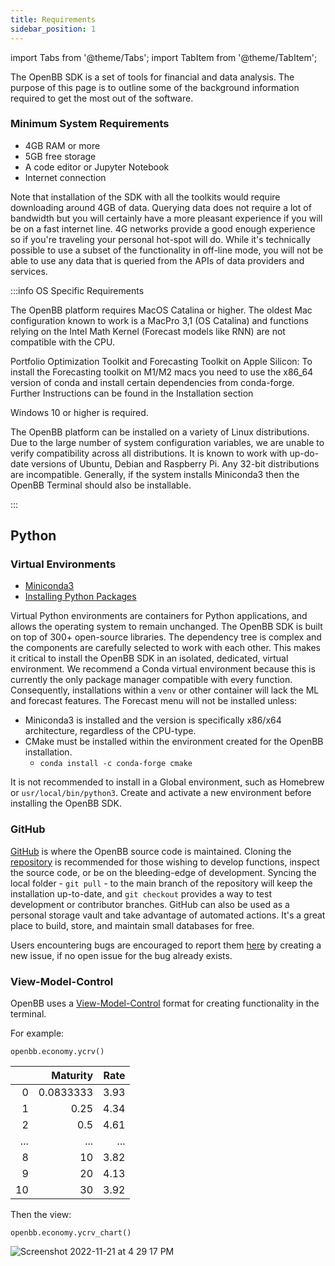 ```yaml
---
title: Requirements
sidebar_position: 1
---
```


import Tabs from '@theme/Tabs';
import TabItem from '@theme/TabItem';

The OpenBB SDK is a set of tools for financial and data analysis. The purpose of this page is to outline some of the background information required to get the most out of the software.

### Minimum System Requirements

- 4GB RAM or more
- 5GB free storage
- A code editor or Jupyter Notebook
- Internet connection

Note that installation of the SDK with all the toolkits would require downloading around 4GB of data. Querying data does not require a lot of bandwidth but you will certainly have a more pleasant experience if you will be on a fast internet line. 4G networks provide a good enough experience so if you're traveling your personal hot-spot will do. While it's technically possible to use a subset of the functionality in off-line mode, you will not be able to use any data that is queried from the APIs of data providers and services.

:::info OS Specific Requirements

<Tabs>
  <TabItem value="MacOS" label="MacOS">
  <div class="gdoc-page">

</div><p>The OpenBB platform requires MacOS Catalina or higher. The oldest Mac configuration known to work is a MacPro 3,1 (OS Catalina) and functions relying on the Intel Math Kernel (Forecast models like RNN) are not compatible with the CPU.</p>
<p>Portfolio Optimization Toolkit and Forecasting Toolkit on Apple Silicon: To install the Forecasting toolkit on M1/M2 macs you need to use the x86_64 version of conda and install certain dependencies from conda-forge. Further Instructions can be found in the Installation section</p>
<div class="gdoc-columns">

</div>

</TabItem>
  <TabItem value="Windows" label="Windows">
  <div class="gdoc-page">

</div><p>Windows 10 or higher is required.

</p>
<div class="gdoc-columns">

</div>
</TabItem>
  <TabItem value="Linux" label="Linux">
  <div class="gdoc-page">

</div><p>The OpenBB platform can be installed on a variety of Linux distributions. Due to the large number of system configuration variables, we are unable to verify compatibility across all distributions. It is known to work with up-do-date versions of Ubuntu, Debian and Raspberry Pi. Any 32-bit distributions are incompatible. Generally, if the system installs Miniconda3 then the OpenBB Terminal should also be installable.
</p>
<div class="gdoc-columns">

</div>
</TabItem>
</Tabs>
:::

## Python

### Virtual Environments

- [Miniconda3](https://docs.conda.io/en/latest/miniconda.html)
- [Installing Python Packages](https://packaging.python.org/en/latest/tutorials/installing-packages/)

Virtual Python environments are containers for Python applications, and allows the operating system to remain unchanged. The OpenBB SDK is built on top of 300+ open-source libraries. The dependency tree is complex and the components are carefully selected to work with each other. This makes it critical to install the OpenBB SDK in an isolated, dedicated, virtual environment. We recommend a Conda virtual environment because this is currently the only package manager compatible with every function. Consequently, installations within a `venv` or other container will lack the ML and forecast features. The Forecast menu will not be installed unless:

- Miniconda3 is installed and the version is specifically x86/x64 architecture, regardless of the CPU-type.
- CMake must be installed within the environment created for the OpenBB installation.
  - `conda install -c conda-forge cmake`

It is not recommended to install in a Global environment, such as Homebrew or `usr/local/bin/python3`. Create and activate a new environment before installing the OpenBB SDK.

### GitHub

[GitHub](https://github.com/OpenBB-finance/OpenBBTerminal) is where the OpenBB source code is maintained. Cloning the [repository](https://github.com/OpenBB-finance/OpenBBTerminal.git) is recommended for those wishing to develop functions, inspect the source code, or be on the bleeding-edge of development. Syncing the local folder - `git pull` - to the main branch of the repository will keep the installation up-to-date, and `git checkout` provides a way to test development or contributor branches. GitHub can also be used as a personal storage vault and take advantage of automated actions. It's a great place to build, store, and maintain small databases for free.

Users encountering bugs are encouraged to report them [here](https://github.com/OpenBB-finance/OpenBBTerminal/issues/new/choose) by creating a new issue, if no open issue for the bug already exists.

### View-Model-Control

OpenBB uses a [View-Model-Control](https://en.wikipedia.org/wiki/Model%E2%80%93view%E2%80%93controller) format for creating functionality in the terminal.

For example:

```
openbb.economy.ycrv()
```

|     |  Maturity | Rate |
| --: | --------: | ---: |
|   0 | 0.0833333 | 3.93 |
|   1 |      0.25 | 4.34 |
|   2 |       0.5 | 4.61 |
| ... |       ... |  ... |
|   8 |        10 | 3.82 |
|   9 |        20 | 4.13 |
|  10 |        30 | 3.92 |

Then the view:

```
openbb.economy.ycrv_chart()
```

![Screenshot 2022-11-21 at 4 29 17 PM](https://user-images.githubusercontent.com/85772166/203185342-f019414d-24e2-4d8a-a718-10eeedb59e8c.png)